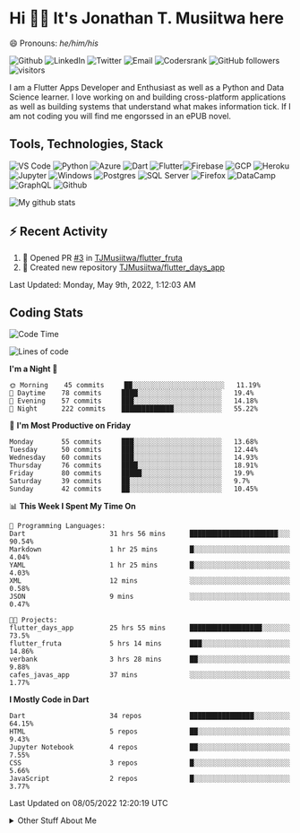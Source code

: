 # Hi 👋🏾 It's Jonathan T. Musiitwa here 

😄 Pronouns: *he/him/his*

![Github](https://img.shields.io/badge/TJonathan-lightgrey?style=social&logo=github&link=https://github.com/TJMusiitwa) ![LinkedIn](https://img.shields.io/badge/Jonathan_Musiitwa-lightgrey?style=social&logo=linkedin&link=https://www.linkedin.com/in/jonathan-musiitwa-a1107610a/) ![Twitter](https://img.shields.io/badge/TJMusiitwa-lightgrey?style=social&logo=twitter&link=https%3A%2F%2Ftwitter.com%2FTJMusiitwa) ![Email](https://img.shields.io/badge/jonamusiitwa-lightgrey?style=social&logo=microsoft-outlook&link=mailto:jonamusiitwa@outlook.com) ![Codersrank](https://img.shields.io/badge/TJMusiitwa-lightgrey?style=social&logo=codersrank&link=https://profile.codersrank.io/user/tjmusiitwa/) ![GitHub followers](https://img.shields.io/github/followers/TJMusiitwa?style=social)  ![visitors](https://visitor-badge.glitch.me/badge?page_id=TJMusiitwa.TJMusiitwa)




I am a Flutter Apps Developer and Enthusiast as well as a Python and Data Science learner. I love working on and building cross-platform applications as well as building systems that understand what makes information tick. If I am not coding you will find me engorssed in an ePUB novel.

## Tools, Technologies, Stack

![VS Code](https://img.shields.io/badge/VS_Code-blue?style=for-the-badge&logo=visual-studio-code) ![Python](https://img.shields.io/badge/Python-lightgrey?style=for-the-badge&logo=python) ![Azure](https://img.shields.io/badge/Microsoft_Azure-lightblue?style=for-the-badge&logo=microsoft-azure) ![Dart](https://img.shields.io/badge/Dart-informational?style=for-the-badge&logo=dart) ![Flutter](https://img.shields.io/badge/Flutter-informational?style=for-the-badge&logo=flutter)![Firebase](https://img.shields.io/badge/Firebase-yellow?style=for-the-badge&logo=firebase&)  ![GCP](https://img.shields.io/badge/Google_Cloud-lightgrey?style=for-the-badge&logo=google-cloud) ![Heroku](https://img.shields.io/badge/Heroku-purple?style=for-the-badge&logo=heroku)  ![Jupyter](https://img.shields.io/badge/Jupyter-lightgrey?style=for-the-badge&logo=jupyter) ![Windows](https://img.shields.io/badge/Windows-lightblue?style=for-the-badge&logo=windows) ![Postgres](https://img.shields.io/badge/Postgresql-black?style=for-the-badge&logo=postgresql) ![SQL Server](https://img.shields.io/badge/SQL_Server-red?style=for-the-badge&logo=microsoft-sql-server) ![Firefox](https://img.shields.io/badge/Firefox-important?style=for-the-badge&logo=firefox-browser&logoColor=white) ![DataCamp](https://img.shields.io/badge/Datacamp-lightgrey?style=for-the-badge&logo=datacamp) ![GraphQL](https://img.shields.io/badge/GraphQL-magenta?style=for-the-badge&logo=graphql) ![Github](https://img.shields.io/badge/Github-black?style=for-the-badge&logo=github)

![My github stats](https://github-readme-stats.vercel.app/api?username=TJMusiitwa&show_icons=true&count_private=true&theme=radical)

## ⚡ Recent Activity
<!--RECENT_ACTIVITY:start-->
1. 💪 Opened PR [#3](https://github.com/TJMusiitwa/flutter_fruta/pull/3) in [TJMusiitwa/flutter_fruta](https://github.com/TJMusiitwa/flutter_fruta)
2. 📔 Created new repository [TJMusiitwa/flutter_days_app](https://github.com/TJMusiitwa/flutter_days_app)
<!--RECENT_ACTIVITY:end-->

<!--RECENT_ACTIVITY:last_update-->
Last Updated: Monday, May 9th, 2022, 1:12:03 AM
<!--RECENT_ACTIVITY:last_update_end-->

## Coding Stats
<!--START_SECTION:waka-->
![Code Time](http://img.shields.io/badge/Code%20Time-0-blue)

![Lines of code](https://img.shields.io/badge/From%20Hello%20World%20I%27ve%20Written-5%20Million%20lines%20of%20code-blue)

**I'm a Night 🦉** 

```text
🌞 Morning    45 commits     ██░░░░░░░░░░░░░░░░░░░░░░░   11.19% 
🌆 Daytime    78 commits     ████░░░░░░░░░░░░░░░░░░░░░   19.4% 
🌃 Evening    57 commits     ███░░░░░░░░░░░░░░░░░░░░░░   14.18% 
🌙 Night      222 commits    █████████████░░░░░░░░░░░░   55.22%

```
📅 **I'm Most Productive on Friday** 

```text
Monday       55 commits     ███░░░░░░░░░░░░░░░░░░░░░░   13.68% 
Tuesday      50 commits     ███░░░░░░░░░░░░░░░░░░░░░░   12.44% 
Wednesday    60 commits     ███░░░░░░░░░░░░░░░░░░░░░░   14.93% 
Thursday     76 commits     ████░░░░░░░░░░░░░░░░░░░░░   18.91% 
Friday       80 commits     █████░░░░░░░░░░░░░░░░░░░░   19.9% 
Saturday     39 commits     ██░░░░░░░░░░░░░░░░░░░░░░░   9.7% 
Sunday       42 commits     ██░░░░░░░░░░░░░░░░░░░░░░░   10.45%

```


📊 **This Week I Spent My Time On** 

```text
💬 Programming Languages: 
Dart                     31 hrs 56 mins      ██████████████████████░░░   90.54% 
Markdown                 1 hr 25 mins        █░░░░░░░░░░░░░░░░░░░░░░░░   4.04% 
YAML                     1 hr 25 mins        █░░░░░░░░░░░░░░░░░░░░░░░░   4.03% 
XML                      12 mins             ░░░░░░░░░░░░░░░░░░░░░░░░░   0.58% 
JSON                     9 mins              ░░░░░░░░░░░░░░░░░░░░░░░░░   0.47%

🐱‍💻 Projects: 
flutter_days_app         25 hrs 55 mins      ██████████████████░░░░░░░   73.5% 
flutter_fruta            5 hrs 14 mins       ███░░░░░░░░░░░░░░░░░░░░░░   14.86% 
verbank                  3 hrs 28 mins       ██░░░░░░░░░░░░░░░░░░░░░░░   9.88% 
cafes_javas_app          37 mins             ░░░░░░░░░░░░░░░░░░░░░░░░░   1.77%

```

**I Mostly Code in Dart** 

```text
Dart                     34 repos            ████████████████░░░░░░░░░   64.15% 
HTML                     5 repos             ██░░░░░░░░░░░░░░░░░░░░░░░   9.43% 
Jupyter Notebook         4 repos             ██░░░░░░░░░░░░░░░░░░░░░░░   7.55% 
CSS                      3 repos             █░░░░░░░░░░░░░░░░░░░░░░░░   5.66% 
JavaScript               2 repos             █░░░░░░░░░░░░░░░░░░░░░░░░   3.77%

```



 Last Updated on 08/05/2022 12:20:19 UTC
<!--END_SECTION:waka-->

<details>
  <summary>Other Stuff About Me</summary>
  
- Preference for e-books over physical books.
  
 - While Coding, Listening Music and developing useful code. ⭐️
  
  - Reading Novels, Action and Adventure, Autobiography & Biography, Comics, Detective and Mystery, Fantasy, Romance, Sci-Fi...pretty much if you know my novel genres, you already know all my movie and tv genres as well. 😉
  
  - I have a surprising affinity for musical artisits whose names start with the letter '**J**'.
  - A big Formula 1 🏎 fan...a great need for speed. Go Team **MercedesAMG**
 </details>
